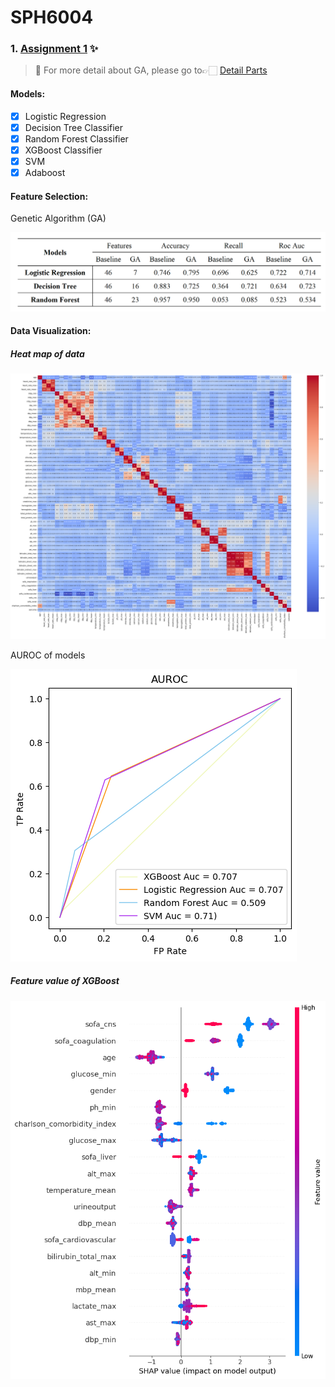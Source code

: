 # SPH6004



### 1. [Assignment 1](https://github.com/JoyMei/SPH6004/tree/main/Assessment_1) ✨

> 🌱 For more detail about GA, please go to👉🏻 [Detail Parts](https://github.com/JoyMei/SPH6004/tree/main/Assessment_1/Detail%20Parts)



#### Models:

- [x] Logistic Regression
- [x] Decision Tree Classifier
- [x] Random Forest Classifier
- [x] XGBoost Classifier
- [x] SVM
- [x] Adaboost

#### Feature Selection:

Genetic Algorithm (GA) 

![GA](README.assets/GA.png)

#### Data Visualization:

##### Heat map of data

![heatmap](README.assets/heatmap.png)

AUROC of models

![auroc](README.assets/auroc.png)



##### Feature value of XGBoost 

![xgbcls-feature-value](README.assets/xgbcls-feature-value.png)
